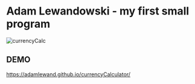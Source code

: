 # Adam Lewandowski - my first small program

![currencyCalc](image/callc.PNG)

## DEMO

https://adamlewand.github.io/currencyCalculator/
